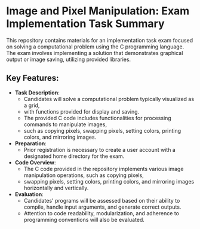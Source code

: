 # Image and Pixel Manipulation: Exam Implementation Task Summary

This repository contains materials for an implementation task exam focused on solving a computational problem using the C programming language.
The exam involves implementing a solution that demonstrates graphical output or image saving, utilizing provided libraries.

## Key Features:
- **Task Description**:
    - Candidates will solve a computational problem typically visualized as a grid,
    - with functions provided for display and saving.
    - The provided C code includes functionalities for processing commands to manipulate images,
    - such as copying pixels, swapping pixels, setting colors, printing colors, and mirroring images.
- **Preparation**:
    - Prior registration is necessary to create a user account with a designated home directory for the exam.
- **Code Overview**:
    - The C code provided in the repository implements various image manipulation operations, such as copying pixels,
    - swapping pixels, setting colors, printing colors, and mirroring images horizontally and vertically.
- **Evaluation**:
    - Candidates' programs will be assessed based on their ability to compile, handle input arguments, and generate correct outputs.
    - Attention to code readability, modularization, and adherence to programming conventions will also be evaluated.